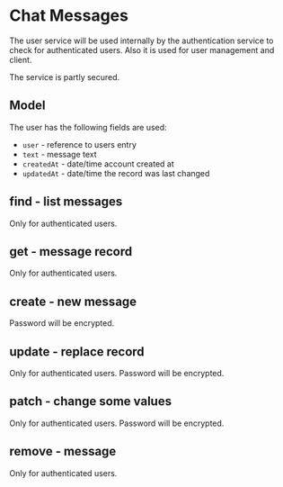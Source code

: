 # Chat Messages

The user service will be used internally by the authentication service to check for authenticated users.
Also it is used for user management and client.

The service is partly secured.

## Model

The user has the following fields are used:
- `user` - reference to users entry
- `text` - message text
- `createdAt` - date/time account created at
- `updatedAt` - date/time the record was last changed

## find - list messages

Only for authenticated users.

## get - message record

Only for authenticated users.

## create - new message

Password will be encrypted.

## update - replace record

Only for authenticated users.
Password will be encrypted.

## patch - change some values

Only for authenticated users.
Password will be encrypted.

## remove - message

Only for authenticated users.
